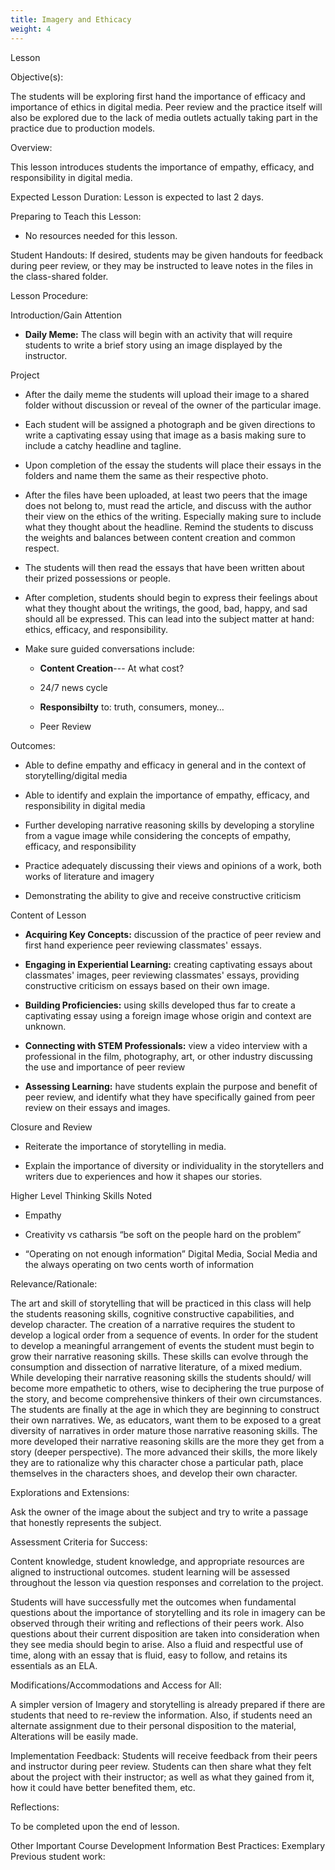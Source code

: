```yaml
---
title: Imagery and Ethicacy
weight: 4
---
```



 Lesson

 Objective(s):

The students will be exploring first hand the importance of efficacy and importance of ethics in digital media. Peer review and the practice itself will also be explored due to the lack of media outlets actually taking part in the practice due to production models.

 Overview:

This lesson introduces students the importance of empathy, efficacy, and responsibility in digital media.

 Expected Lesson Duration: 
Lesson is expected to last 2 days.

 Preparing to Teach this Lesson:

- No resources needed for this lesson.

 Student Handouts:
If desired, students may be given handouts for feedback during peer review, or they may be instructed to leave notes in the files in the class-shared folder.

 Lesson Procedure:

 Introduction/Gain Attention
-  **Daily Meme:** The class will begin with an activity that will require students to write a brief story using an image displayed by the instructor.

 Project
-   After the daily meme the students will upload their image to a shared folder without discussion or reveal of the owner of the particular image.
    
-   Each student will be assigned a photograph and be given directions to write a captivating essay using that image as a basis making sure to include a catchy headline and tagline.
    
-   Upon completion of the essay the students will place their essays in the folders and name them the same as their respective photo.
    
-   After the files have been uploaded, at least two peers that the image does not belong to, must read the article, and discuss with the author their view on the ethics of the writing. Especially making sure to include what they thought about the headline. Remind the students to discuss the weights and balances between content creation and common respect.
    
-   The students will then read the essays that have been written about their prized possessions or people.
    
-   After completion, students should begin to express their feelings about what they thought about the writings, the good, bad, happy, and sad should all be expressed. This can lead into the subject matter at hand: ethics, efficacy, and responsibility.
    
-   Make sure guided conversations include:
    

	-   **Content Creation**--- At what cost?
    
	-   24/7 news cycle
    
	-   **Responsibilty** to: truth, consumers, money…
    
	-   Peer Review

 Outcomes:

 -   Able to define empathy and efficacy in general and in the context of storytelling/digital media
    
-   Able to identify and explain the importance of empathy, efficacy, and responsibility in digital media
    
-   Further developing narrative reasoning skills by developing a storyline from a vague image while considering the concepts of empathy, efficacy, and responsibility
    
-   Practice adequately discussing their views and opinions of a work, both works of literature and imagery
    
-   Demonstrating the ability to give and receive constructive criticism
   
  Content of Lesson

- **Acquiring Key Concepts:** discussion of the practice of peer review and first hand experience peer reviewing classmates' essays.
- **Engaging in Experiential Learning:** creating captivating essays about classmates' images, peer reviewing classmates' essays, providing constructive criticism on essays based on their own image.

- **Building Proficiencies:** using skills developed thus far to create a captivating essay using a foreign image whose origin and context are unknown.

- **Connecting with STEM Professionals:** view a video interview with a professional in the film, photography, art, or other industry discussing the use and importance of peer review

- **Assessing Learning:** have students explain the purpose and benefit of peer review, and identify what they have specifically gained from peer review on their essays and images.

 Closure and Review
    

-   Reiterate the importance of storytelling in media.
    
-   Explain the importance of diversity or individuality in the storytellers and writers due to experiences and how it shapes our stories.
    

 Higher Level Thinking Skills Noted
    

-   Empathy
    
-   Creativity vs catharsis “be soft on the people hard on the problem”
    
-   “Operating on not enough information” Digital Media, Social Media and the always operating on two cents worth of information
    
 Relevance/Rationale:

The art and skill of storytelling that will be practiced in this class will help the students reasoning skills, cognitive constructive capabilities, and develop character. The creation of a narrative requires the student to develop a logical order from a sequence of events. In order for the student to develop a meaningful arrangement of events the student must begin to grow their narrative reasoning skills. These skills can evolve through the consumption and dissection of narrative literature, of a mixed medium. While developing their narrative reasoning skills the students should/ will become more empathetic to others, wise to deciphering the true purpose of the story, and become comprehensive thinkers of their own circumstances. The students are finally at the age in which they are beginning to construct their own narratives. We, as educators, want them to be exposed to a great diversity of narratives in order mature those narrative reasoning skills. The more developed their narrative reasoning skills are the more they get from a story (deeper perspective). The more advanced their skills, the more likely they are to rationalize why this character chose a particular path, place themselves in the characters shoes, and develop their own character.


 Explorations and Extensions:

Ask the owner of the image about the subject and try to write a passage that honestly represents the subject.

 Assessment Criteria for Success:

Content knowledge, student knowledge, and appropriate resources are aligned to instructional outcomes. student learning will be assessed throughout the lesson via question responses and correlation to the project.

Students will have successfully met the outcomes when fundamental questions about the importance of storytelling and its role in imagery can be observed through their writing and reflections of their peers work. Also questions about their current disposition are taken into consideration when they see media should begin to arise. Also a fluid and respectful use of time, along with an essay that is fluid, easy to follow, and retains its essentials as an ELA.

 Modifications/Accommodations and Access for All:

A simpler version of Imagery and storytelling is already prepared if there are students that need to re-review the information. Also, if students need an alternate assignment due to their personal disposition to the material, Alterations will be easily made.

 Implementation Feedback: 
Students will receive feedback from their peers and instructor during peer review. Students can then share what they felt about the project with their instructor; as well as what they gained from it, how it could have better benefited them, etc.

 Reflections:

To be completed upon the end of lesson.


 Other Important Course Development Information
 Best Practices:
Exemplary Previous student work: 
